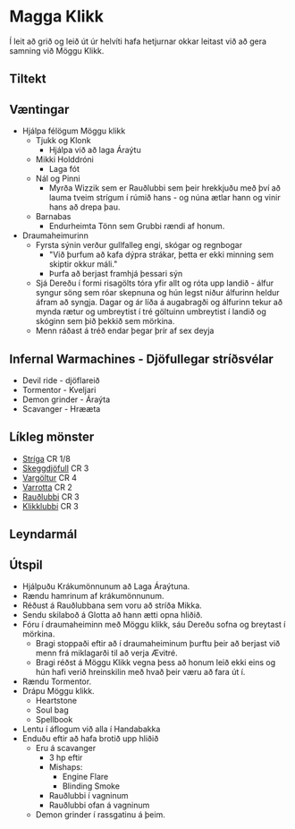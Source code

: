 # Magga Klikk
Í leit að grið og leið út úr helvíti hafa hetjurnar okkar leitast við að gera
samning við Möggu Klikk.

## Tiltekt

## Væntingar
- Hjálpa félögum Möggu klikk
  - Tjukk og Klonk 
    - Hjálpa við að laga Áraýtu
  - Mikki Holddróni
    - Laga fót
  - Nál og Pinni
    - Myrða Wizzik sem er Rauðlubbi sem þeir hrekkjuðu með því að lauma tveim 
      strígum í rúmið hans - og núna ætlar hann og vinir hans að drepa þau.
  - Barnabas
    - Endurheimta Tönn sem Grubbi rændi af honum.
- Draumaheimurinn
  - Fyrsta sýnin verður gullfalleg engi, skógar og regnbogar
    - "Við þurfum að kafa dýpra strákar, þetta er ekki minning sem skiptir 
      okkur máli." 
    - Þurfa að berjast framhjá þessari sýn
  - Sjá Dereðu í formi risagölts tóra yfir allt og róta upp landið - álfur 
    syngur söng sem róar skepnuna og hún legst niður álfurinn heldur áfram að 
    syngja. Dagar og ár líða á augabragði og álfurinn tekur að mynda rætur 
    og umbreytist í tré göltuinn umbreytist í landið og skóginn sem þið þekkið
    sem mörkina.
  - Menn ráðast á tréð endar þegar þrír af sex deyja 

## Infernal Warmachines - Djöfullegar stríðsvélar
- Devil ride - djöflareið
- Tormentor - Kveljari
- Demon grinder - Áraýta
- Scavanger - Hrææta

## Líkleg mönster
- [Stríga](https://www.dndbeyond.com/monsters/stirge) CR 1/8
- [Skeggdjöfull](https://www.dndbeyond.com/monsters/bearded-devil) CR 3
- [Vargöltur](https://www.dndbeyond.com/monsters/wereboar) CR 4
- [Varrotta](https://www.dndbeyond.com/monsters/wererat) CR 2
- [Rauðlubbi](https://www.dndbeyond.com/monsters/redcap) CR 3
- [Klikklubbi](https://www.dndbeyond.com/monsters/madcap) CR 3

## Leyndarmál


## Útspil
- Hjálpuðu Krákumönnunum að Laga Áraýtuna.
- Rændu hamrinum af krákumönnunum.
- Réðust á Rauðlubbana sem voru að stríða Mikka.
- Sendu skilaboð á Glotta að hann ætti opna hliðið.
- Fóru í draumaheiminn með Möggu klikk, sáu Dereðu sofna og breytast í mörkina.
  - Bragi stoppaði eftir að í draumaheiminum þurftu þeir að berjast við menn
    frá miklagarði til að verja Ævitré.
  - Bragi réðst á Möggu Klikk vegna þess að honum leið ekki eins og hún hafi 
    verið hreinskilin með hvað þeir væru að fara út í.
- Rændu Tormentor.
- Drápu Möggu klikk.
  - Heartstone
  - Soul bag
  - Spellbook
- Lentu í áflogum við alla í Handabakka
- Enduðu eftir að hafa brotið upp hliðið
  - Eru á scavanger
    - 3 hp eftir
    - Mishaps:
      - Engine Flare
      - Blinding Smoke
    - Rauðlubbi í vagninum
    - Rauðlubbi ofan á vagninum
  - Demon grinder í rassgatinu á þeim.

